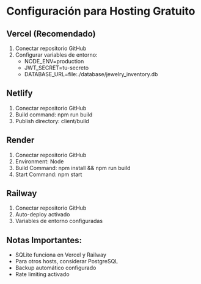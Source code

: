 # Configuración para Hosting Gratuito

## Vercel (Recomendado)
1. Conectar repositorio GitHub
2. Configurar variables de entorno:
   - NODE_ENV=production
   - JWT_SECRET=tu-secreto
   - DATABASE_URL=file:./database/jewelry_inventory.db

## Netlify
1. Conectar repositorio GitHub
2. Build command: npm run build
3. Publish directory: client/build

## Render
1. Conectar repositorio GitHub
2. Environment: Node
3. Build Command: npm install && npm run build
4. Start Command: npm start

## Railway
1. Conectar repositorio GitHub
2. Auto-deploy activado
3. Variables de entorno configuradas

## Notas Importantes:
- SQLite funciona en Vercel y Railway
- Para otros hosts, considerar PostgreSQL
- Backup automático configurado
- Rate limiting activado